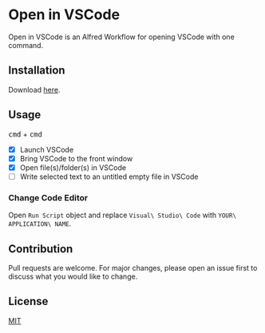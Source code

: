 # Open in VSCode
Open in VSCode is an Alfred Workflow for opening VSCode with one command.

## Installation
Download [here](https://raw.githubusercontent.com/willbchang/alfred-open-in-vscode/master/Open%20in%20VSCode.alfredworkflow).

## Usage
<kbd>cmd</kbd> + <kbd>cmd</kbd>
- [x] Launch VSCode
- [x] Bring VSCode to the front window
- [x] Open file(s)/folder(s) in VSCode
- [ ] Write selected text to an untitled empty file in VSCode

### Change Code Editor
Open `Run Script` object and replace `Visual\ Studio\ Code` with `YOUR\ APPLICATION\ NAME`.

## Contribution
Pull requests are welcome. For major changes, please open an issue first to discuss what you would like to change.

## License
[MIT](LICENSE)
